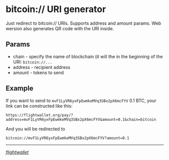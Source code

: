 # bitcoin:// URI generator
Just redirect to bitcoin:// URIs. Supports address and amount params. Web wersion also generates QR code with the URI inside.

## Params

* chain - specify the name of blockchain (it will the in the beginning of the URI: `bitcoin://...`
* address - recipient address 
* amount - tokens to send

## Example

If you want to send to `mvF1LyVR6yxFpEwmkeMVq3SBx2pX6mcFYV` 0.1 BTC, your link can be constructed like this:
```
https://flightwallet.org/pay/?address=mvF1LyVR6yxFpEwmkeMVq3SBx2pX6mcFYV&amount=0.1&chain=bitcoin
```

And you will be redirected to
```
bitcoin://mvF1LyVR6yxFpEwmkeMVq3SBx2pX6mcFYV?amount=0.1
```



_____
[*flightwallet*](https://flightwallet.org)
